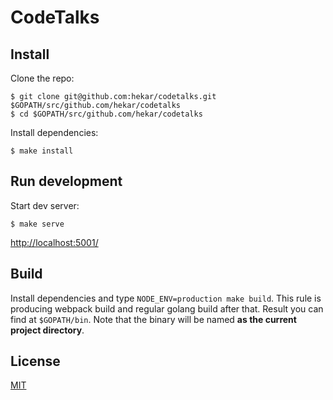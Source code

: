 # CodeTalks

## Install

Clone the repo:

```
$ git clone git@github.com:hekar/codetalks.git $GOPATH/src/github.com/hekar/codetalks
$ cd $GOPATH/src/github.com/hekar/codetalks
```

Install dependencies:

```
$ make install
```

## Run development

Start dev server:

```
$ make serve
```

[http://localhost:5001/](http://localhost:5001/) 

## Build

Install dependencies and type `NODE_ENV=production make build`. This rule is producing webpack build and regular golang build after that. Result you can find at `$GOPATH/bin`. Note that the binary will be named **as the current project directory**.

## License
[MIT](./LICENSE)
